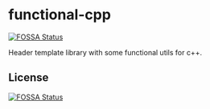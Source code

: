 # functional-cpp
[![FOSSA Status](https://app.fossa.io/api/projects/git%2Bgithub.com%2Fdrugilsberg%2Ffunctional-cpp.svg?type=shield)](https://app.fossa.io/projects/git%2Bgithub.com%2Fdrugilsberg%2Ffunctional-cpp?ref=badge_shield)

Header template library with some functional utils for c++.


## License
[![FOSSA Status](https://app.fossa.io/api/projects/git%2Bgithub.com%2Fdrugilsberg%2Ffunctional-cpp.svg?type=large)](https://app.fossa.io/projects/git%2Bgithub.com%2Fdrugilsberg%2Ffunctional-cpp?ref=badge_large)